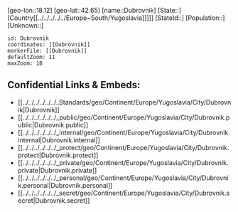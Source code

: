 ﻿---
location: [42.65,18.12]
mapzoom: [7,12] 
mapmarker: city 
type: City
tags:
- geo/City


SpocWebEntityId: 29895
isDeleted: false
confidential: public

---
[geo-lon::18.12]
[geo-lat::42.65]
[name::Dubrovnik]
[State::]
[Country[[../../../../../Europe~South/Yugoslavia]]]]]
[StateId::]
[Population::]
[Unknown::]


```leaflet
id: Dubrovnik
coordinates: [[Dubrovnik]]
markerFile: [[Dubrovnik]]
defaultZoom: 11 
maxZoom: 18
```


## Confidential Links & Embeds: 
- [[../../../../../../_Standards/geo/Continent/Europe/Yugoslavia/City/Dubrovnik|Dubrovnik]] 
- [[../../../../../../_public/geo/Continent/Europe/Yugoslavia/City/Dubrovnik.public|Dubrovnik.public]] 
- [[../../../../../../_internal/geo/Continent/Europe/Yugoslavia/City/Dubrovnik.internal|Dubrovnik.internal]] 
- [[../../../../../../_protect/geo/Continent/Europe/Yugoslavia/City/Dubrovnik.protect|Dubrovnik.protect]] 
- [[../../../../../../_private/geo/Continent/Europe/Yugoslavia/City/Dubrovnik.private|Dubrovnik.private]] 
- [[../../../../../../_personal/geo/Continent/Europe/Yugoslavia/City/Dubrovnik.personal|Dubrovnik.personal]] 
- [[../../../../../../_secret/geo/Continent/Europe/Yugoslavia/City/Dubrovnik.secret|Dubrovnik.secret]] 
